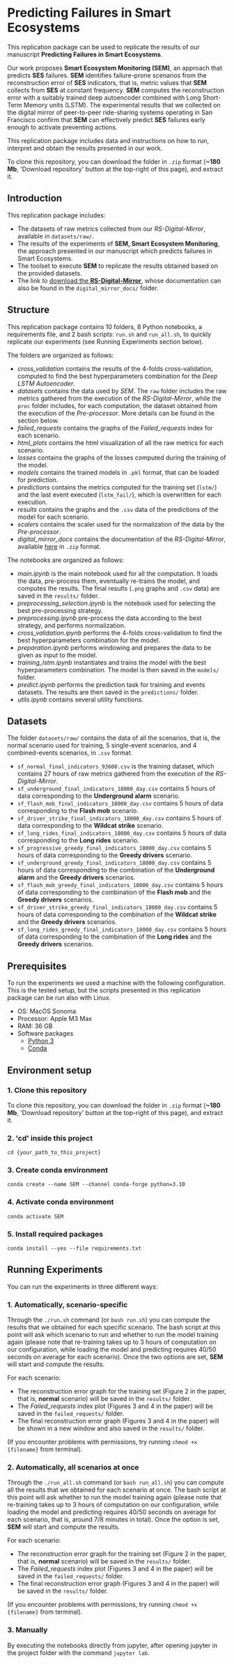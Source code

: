 # Predicting Failures in Smart Ecosystems

This replication package can be used to replicate the results of our manuscript **Predicting Failures in Smart Ecosystems**.

Our work proposes **Smart Ecosystem Monitoring (SEM)**, an approach that predicts **SES** failures. **SEM** identifies failure-prone scenarios from the reconstruction error of **SES** indicators, 
that is, metric values that **SEM** collects from **SES** at constant frequency. **SEM** computes the reconstruction error with a suitably trained deep autoencoder combined with Long Short-Term Memory units (LSTM). 
The experimental results that we collected on the digital mirror of peer-to-peer ride-sharing systems operating in San Francisco confirm that **SEM** can effectively predict **SES** failures early enough to activate preventing actions.

This replication package includes data and instructions on how to run, interpret and obtain the results presented in our work.

To clone this repository, you can download the folder in `.zip` format (**~180 Mb**, 'Download repository' button at the top-right of this page), and extract it.


## Introduction

This replication package includes:

* The datasets of raw metrics collected from our *RS-Digital-Mirror*, available in `datasets/raw/`.
* The results of the experiments of **SEM, Smart Ecosystem Monitoring**, the approach presented in our manuscript which predicts failures in Smart Ecosystems.
* The toolset to execute **SEM** to replicate the results obtained based on the provided datasets.
* The link to [download the **RS-Digital-Mirror**](https://drive.switch.ch/index.php/s/lpLW3YXKCTdrSuW), whose documentation can also be found in the `digital_mirror_docs/` folder.


## Structure

This replication package contains 10 folders, 8 Python notebooks, a requirements file, and 2 bash scripts: `run.sh` and `run_all.sh`, to quickly replicate our experiments (see Running Experiments section below). 

The folders are organized as follows:

* *cross_validation* contains the results of the 4-folds cross-validation, computed to find the best hyperparameters combination for the *Deep LSTM Autoencoder*.
* *datasets* contains the data used by *SEM*. The `raw` folder includes the raw metrics gathered from the execution of the *RS-Digital-Mirror*, while the `proc` folder includes, for each computation, the dataset obtained from the execution of the *Pre-processor*. More details can be found in the section below.
* *failed_requests* contains the graphs of the *Failed_requests* index for each scenario.
* *html_plots* contains the html visualization of all the raw metrics for each scenario.
* *losses* contains the graphs of the losses computed during the training of the model.
* *models* contains the trained models in `.pkl` format, that can be loaded for prediction.
* *predictions* contains the metrics computed for the training set (`lstm/`) and the last event executed (`lstm_fail/`), which is overwritten for each execution.
* *results* contains the graphs and the `.csv` data of the predictions of the model for each scenario.
* *scalers* contains the scaler used for the normalization of the data by the *Pre-processor*.
* *digital_mirror_docs* contains the documentation of the *RS-Digital-Mirror*, available [here](https://drive.switch.ch/index.php/s/lpLW3YXKCTdrSuW) in `.zip` format.

The notebooks are organized as follows:

* *main.ipynb* is the main notebook used for all the computation. It loads the data, pre-process them, eventually re-trains the model, and computes the results. The final results (`.png` graphs and `.csv` data) are saved in the `results/` folder.
* *preprocessing_selection.ipynb* is the notebook used for selecting the best pre-processing strategy.
* *preprocessing.ipynb* pre-process the data according to the best strategy, and performs normalization.
* *cross_validation.ipynb* performs the 4-folds cross-validation to find the best hyperparameters combination for the model.
* *preparation.ipynb* performs windowing and prepares the data to be given as input to the model.
* *training_lstm.ipynb* instantiates and trains the model with the best hyperparameters combination. The model is then saved in the `models/` folder.
* *predict.ipynb* performs the prediction task for training and events datasets. The results are then saved in the `predictions/` folder.
* *utils.ipynb* contains several utility functions.


## Datasets

The folder `datasets/raw/` contains the data of all the scenarios, that is, the normal scenario used for training, 5 single-event scenarios, and 4 combined-events scenarios, in `.csv` format.

* `sf_normal_final_indicators_93600.csv` is the training dataset, which contains 27 hours of raw metrics gathered from the execution of the *RS-Digital-Mirror*.
* `sf_underground_final_indicators_18000_day.csv` contains 5 hours of data corresponding to the **Underground alarm** scenario.
* `sf_flash_mob_final_indicators_18000_day.csv` contains 5 hours of data corresponding to the **Flash mob** scenario.
* `sf_driver_strike_final_indicators_18000_day.csv` contains 5 hours of data corresponding to the **Wildcat strike** scenario.
* `sf_long_rides_final_indicators_18000_day.csv` contains 5 hours of data corresponding to the **Long rides** scenario.
* `sf_progressive_greedy_final_indicators_18000_day.csv` contains 5 hours of data corresponding to the **Greedy drivers** scenario.
* `sf_underground_greedy_final_indicators_18000_day.csv` contains 5 hours of data corresponding to the combination of the **Underground alarm** and the **Greedy drivers** scenarios.
* `sf_flash_mob_greedy_final_indicators_18000_day.csv` contains 5 hours of data corresponding to the combination of the **Flash mob** and the **Greedy drivers** scenarios.
* `sf_driver_strike_greedy_final_indicators_18000_day.csv` contains 5 hours of data corresponding to the combination of the **Wildcat strike** and the **Greedy drivers** scenarios.
* `sf_long_rides_greedy_final_indicators_18000_day.csv` contains 5 hours of data corresponding to the combination of the **Long rides** and the **Greedy drivers** scenarios.


## Prerequisites

To run the experiments we used a machine with the following configuration. This is the tested setup, but the scripts presented in this replication package can be run also with Linux.

* OS: MacOS Sonoma
* Processor: Apple M3 Max
* RAM: 36 GB
* Software packages
    * [Python 3](https://www.python.org/downloads/)
    * [Conda](https://docs.anaconda.com/miniconda/miniconda-install/)


## Environment setup

### 1. Clone this repository

To clone this repository, you can download the folder in `.zip` format (**~180 Mb**, 'Download repository' button at the top-right of this page), and extract it.

### 2. 'cd' inside this project

`cd {your_path_to_this_project}`

### 3. Create conda environment

`conda create --name SEM --channel conda-forge python=3.10`

### 4. Activate conda environment

`conda activate SEM`

### 5. Install required packages

`conda install --yes --file requirements.txt`


## Running Experiments

You can run the experiments in three different ways:

### 1. Automatically, scenario-specific

Through the `./run.sh` command (or `bash run.sh`) you can compute the results that we obtained for each specific scenario. The bash script at this point will ask which scenario to run and whether to run the model training again (please note that re-training takes up to 3 hours of computation on our configuration, while loading the model and predicting requires 40/50 seconds on average for each scenario). Once the two options are set, **SEM** will start and compute the results. 

For each scenario:
* The reconstruction error graph for the training set (Figure 2 in the paper, that is, **normal** scenario) will be saved in the `results/` folder.
* The *Failed_requests* index plot (Figures 3 and 4 in the paper) will be saved in the `failed_requests/` folder.
* The final reconstruction error graph (Figures 3 and 4 in the paper) will be shown in a new window and also saved in the `results/` folder.

(If you encounter problems with permissions, try running `chmod +x {filename}` from terminal).

### 2. Automatically, all scenarios at once

Through the `./run_all.sh` command (or `bash run_all.sh`) you can compute all the results that we obtained for each scenario at once. The bash script at this point will ask whether to run the model training again (please note that re-training takes up to 3 hours of computation on our configuration, while loading the model and predicting requires 40/50 seconds on average for each scenario, that is, around 7/8 minutes in total). Once the option is set, **SEM** will start and compute the results. 

For each scenario:
* The reconstruction error graph for the training set (Figure 2 in the paper, that is, **normal** scenario) will be saved in the `results/` folder.
* The *Failed_requests* index plot (Figures 3 and 4 in the paper) will be saved in the `failed_requests/` folder.
* The final reconstruction error graph (Figures 3 and 4 in the paper) will be saved in the `results/` folder.

(If you encounter problems with permissions, try running `chmod +x {filename}` from terminal).

### 3. Manually

By executing the notebooks directly from jupyter, after opening jupyter in the project folder with the command `jupyter lab`. 
